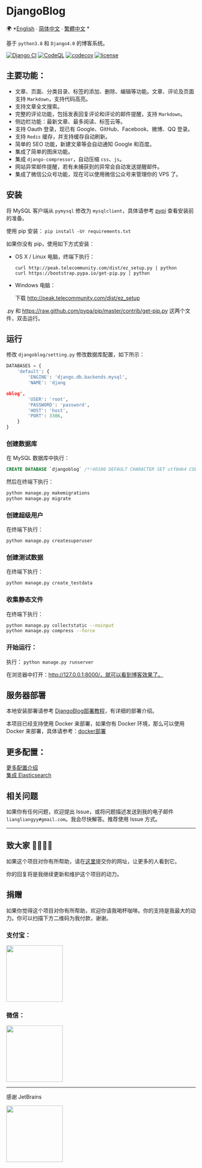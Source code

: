 # DjangoBlog

🌍
*[English](/docs/README-en.md) ∙ [简体中文](README.md) ∙ [繁體中文](/docs/README-zh.md) *

基于 `python3.8` 和 `Django4.0` 的博客系统。

[![Django CI](https://github.com/liangliangyy/DjangoBlog/actions/workflows/django.yml/badge.svg)](https://github.com/liangliangyy/DjangoBlog/actions/workflows/django.yml) [![CodeQL](https://github.com/liangliangyy/DjangoBlog/actions/workflows/codeql-analysis.yml/badge.svg)](https://github.com/liangliangyy/DjangoBlog/actions/workflows/codeql-analysis.yml) [![codecov](https://codecov.io/gh/liangliangyy/DjangoBlog/branch/master/graph/badge.svg)](https://codecov.io/gh/liangliangyy/DjangoBlog) [![license](https://img.shields.io/github/license/liangliangyy/djangoblog.svg)]()

## 主要功能：
- 文章、页面、分类目录、标签的添加、删除、编辑等功能。文章、评论及页面支持 `Markdown`，支持代码高亮。
- 支持文章全文搜索。
- 完整的评论功能，包括发表回复评论和评论的邮件提醒，支持 `Markdown`。
- 侧边栏功能：最新文章、最多阅读、标签云等。
- 支持 Oauth 登录，现已有 Google、GitHub、Facebook、微博、QQ 登录。
- 支持 `Redis` 缓存，并支持缓存自动刷新。
- 简单的 SEO 功能，新建文章等会自动通知 Google 和百度。
- 集成了简单的图床功能。
- 集成 `django-compressor`，自动压缩 `css`、`js`。
- 网站异常邮件提醒，若有未捕获到的异常会自动发送提醒邮件。
- 集成了微信公众号功能，现在可以使用微信公众号来管理你的 VPS 了。

## 安装
将 MySQL 客户端从 `pymysql` 修改为 `mysqlclient`，具体请参考 [pypi](https://pypi.org/project/mysqlclient/) 查看安装前的准备。

使用 pip 安装： `pip install -Ur requirements.txt`

如果你没有 pip，使用如下方式安装：
- OS X / Linux 电脑，终端下执行：

    ```
    curl http://peak.telecommunity.com/dist/ez_setup.py | python
    curl https://bootstrap.pypa.io/get-pip.py | python
    ```

- Windows 电脑：

    下载 http://peak.telecommunity.com/dist/ez_setup

.py 和 https://raw.github.com/pypa/pip/master/contrib/get-pip.py 这两个文件，双击运行。

## 运行

修改 `djangoblog/setting.py` 修改数据库配置，如下所示：

```python
DATABASES = {
    'default': {
        'ENGINE': 'django.db.backends.mysql',
        'NAME': 'djang

oblog',
        'USER': 'root',
        'PASSWORD': 'password',
        'HOST': 'host',
        'PORT': 3306,
    }
}
```

### 创建数据库
在 MySQL 数据库中执行：
```sql
CREATE DATABASE `djangoblog` /*!40100 DEFAULT CHARACTER SET utf8mb4 COLLATE utf8mb4_unicode_ci */;
```

然后在终端下执行：
```bash
python manage.py makemigrations
python manage.py migrate
```

### 创建超级用户

在终端下执行：
```bash
python manage.py createsuperuser
```

### 创建测试数据
在终端下执行：
```bash
python manage.py create_testdata
```

### 收集静态文件
在终端下执行：
```bash
python manage.py collectstatic --noinput
python manage.py compress --force
```

### 开始运行：
执行： `python manage.py runserver`

在浏览器中打开：http://127.0.0.1:8000/，就可以看到博客效果了。

## 服务器部署

本地安装部署请参考 [DjangoBlog部署教程](https://www.lylinux.net/article/2019/8/5/58.html)，有详细的部署介绍。

本项目已经支持使用 Docker 来部署，如果你有 Docker 环境，那么可以使用 Docker 来部署，具体请参考：[docker部署](/docs/docker.md)

## 更多配置：
[更多配置介绍](/docs/config.md)  
[集成 Elasticsearch](/docs/es.md)

## 相关问题

如果你有任何问题，欢迎提出 Issue，或将问题描述发送到我的电子邮件 `liangliangyy#gmail.com`。我会尽快解答。推荐使用 Issue 方式。

---
## 致大家 🙋‍♀️🙋‍♂️
如果这个项目对你有所帮助，请在[这里](https://github.com/liangliangyy/DjangoBlog/issues/214)提交你的网址，让更多的人看到它。

你的回复将是我继续更新和维护这个项目的动力。

## 捐赠
如果你觉得这个项目对你有所帮助，欢迎你请我喝杯咖啡。你的支持是我最大的动力。你可以扫描下方二维码为我付款，谢谢。

### 支付宝：
<div>    
<img src="https://resource.lylinux.net/image/2017/12/16/IMG_0207.jpg" width="150" height="150" />
</div>  

### 微信：
<div>    
<img src="https://resource.lylinux.net/image/2017/12/16/IMG_0206.jpg" width="150" height="150" />
</div>

---

感谢 JetBrains
<div>    
<a href="https://www.jetbrains.com/?from=DjangoBlog"><img src="https://resource.lylinux.net/image/2020/07/01/logo.png" width="150" height="150"></a>
</div>
